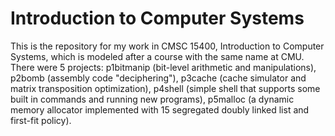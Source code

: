 # Introduction to Computer Systems
This is the repository for my work in CMSC 15400, Introduction to Computer Systems, which is modeled after a course with the same name at CMU.
There were 5 projects:
p1bitmanip (bit-level arithmetic and manipulations),
p2bomb (assembly code "deciphering"),
p3cache (cache simulator and matrix transposition optimization),
p4shell (simple shell that supports some built in commands and running new programs),
p5malloc (a dynamic memory allocator implemented with 15 segregated doubly linked list and first-fit policy).
